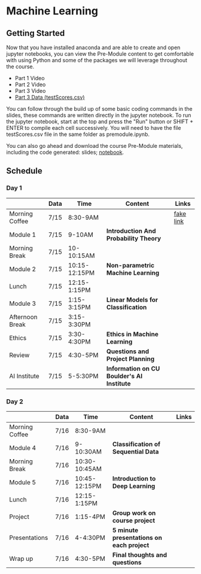 # Machine Learning

## Getting Started

Now that you have installed anaconda and are able to create and open jupyter notebooks, you can view the Pre-Module content to get comfortable with using Python and some of the packages we will leverage throughout the course.

* Part 1 Video
* Part 2 Video
* Part 3 Video
* [Part 3 Data (testScores.csv)](testScores.csv)

You can follow through the build up of some basic coding commands in the slides, these commands are written directly in the jupyter notebook. To run the jupyter notebook, start at the top and press the "Run" button or SHIFT + ENTER to compile each cell successively. You will need to have the file testScores.csv file in the same folder as premodule.ipynb.

You can also go ahead and download the course Pre-Module materials, including the code generated: slides; [notebook](PythonHour.ipynb). 

## Schedule

### Day 1
|               | Data  | Time| Content| Links |
| ------------- |------|-------| -----|-------|
| Morning Coffee| 7/15 | 8:30-9AM | | [fake link](#)|
| Module 1      | 7/15 | 9-10AM | **Introduction And Probability Theory** | |
| Morning Break | 7/15 | 10-10:15AM   |  |  |
| Module 2      | 7/15 | 10:15-12:15PM|**Non-parametric Machine Learning** | |
| Lunch         | 7/15 | 12:15-1:15PM |     |  |
| Module 3      | 7/15 | 1:15-3:15PM      |   **Linear Models for Classification** |  |
| Afternoon Break      | 7/15 | 3:15-3:30PM      |  |  |
| Ethics        | 7/15 | 3:30-4:30PM      |    **Ethics in Machine Learning** |  |
| Review        | 7/15 | 4:30-5PM     |   **Questions and Project Planning** |  |
| AI Institute  | 7/15 | 5-5:30PM     | **Information on CU Boulder's AI Institute** |  |

### Day 2
|               | Data  | Time| Content| Links |
| ------------- |------|-------| -----|-------|
| Morning Coffee| 7/16 | 8:30-9AM      | | |
| Module 4      | 7/16 | 9-10:30AM     | **Classification of Sequential Data** | |
| Morning Break | 7/16 | 10:30-10:45AM |  |  |
| Module 5      | 7/16 | 10:45-12:15PM | **Introduction to Deep Learning** | |
| Lunch         | 7/16 | 12:15-1:15PM  |     |  |
| Project       | 7/16 | 1:15-4PM      |   **Group work on course project** |  |
| Presentations | 7/16 | 4-4:30PM      |    **5 minute presentations on each project** |  |
| Wrap up       | 7/16 | 4:30-5PM      |   **Final thoughts and questions** |  |

